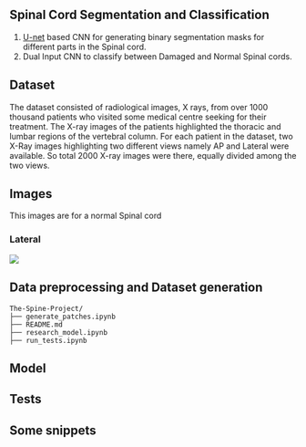 ## Spinal Cord Segmentation and Classification
1. [U-net](https://arxiv.org/abs/1505.04597) based CNN for generating binary segmentation masks for different parts in the Spinal cord.
2. Dual Input CNN to classify between Damaged and Normal Spinal cords.

## Dataset
The dataset consisted of radiological images, X rays, from over 1000 thousand patients who
visited some medical centre seeking for their treatment. The X-ray images of the patients
highlighted the thoracic and lumbar regions of the vertebral column. For each
patient in the dataset, two X-Ray images highlighting two different views namely AP
and Lateral were available. So total 2000 X-ray images were there, equally divided among the two views.

## Images
This images are for a normal Spinal cord
### Lateral
<img src="https://github.com/rudraksh97/The-Spine-Project/Examples/Normal/LAT/LAT.jpg?raw=True">

## Data preprocessing and Dataset generation

```
The-Spine-Project/
├── generate_patches.ipynb
├── README.md
├── research_model.ipynb
├── run_tests.ipynb
```

## Model

## Tests

## Some snippets
